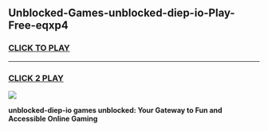 
## Unblocked-Games-unblocked-diep-io-Play-Free-eqxp4
<h3>
<a href="https://premium76.site?title=unblocked-diep-io&ref=17A">CLICK TO PLAY</a></h3>
<hr>

<h3>
<a href="https://premium76.site?title=unblocked-diep-io&ref=17A">CLICK 2 PLAY</a>
  
</h3>

<a href="https://premium76.site?title=unblocked-diep-io&ref=17A"><img src="https://clearcache.store/games.png"></a>


**unblocked-diep-io games unblocked: Your Gateway to Fun and Accessible Online Gaming**
